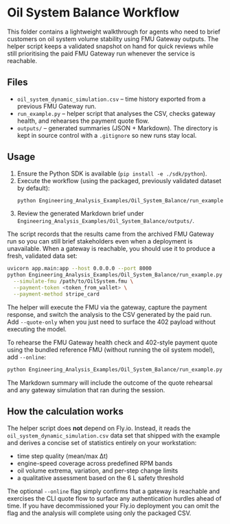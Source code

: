 # Oil System Balance Workflow

This folder contains a lightweight walkthrough for agents who need to brief
customers on oil system volume stability using FMU Gateway outputs. The helper
script keeps a validated snapshot on hand for quick reviews while still
prioritising the paid FMU Gateway run whenever the service is reachable.

## Files

- `oil_system_dynamic_simulation.csv` – time history exported from a previous
  FMU Gateway run.
- `run_example.py` – helper script that analyses the CSV, checks gateway health,
  and rehearses the payment quote flow.
- `outputs/` – generated summaries (JSON + Markdown). The directory is kept in
  source control with a `.gitignore` so new runs stay local.

## Usage

1. Ensure the Python SDK is available (`pip install -e ./sdk/python`).
2. Execute the workflow (using the packaged, previously validated dataset by default):
   ```bash
   python Engineering_Analysis_Examples/Oil_System_Balance/run_example.py
   ```
3. Review the generated Markdown brief under
   `Engineering_Analysis_Examples/Oil_System_Balance/outputs/`.

The script records that the results came from the archived FMU Gateway run so
you can still brief stakeholders even when a deployment is unavailable. When a
gateway is reachable, you should use it to produce a fresh, validated data set:

```bash
uvicorn app.main:app --host 0.0.0.0 --port 8000
python Engineering_Analysis_Examples/Oil_System_Balance/run_example.py \
  --simulate-fmu /path/to/OilSystem.fmu \
  --payment-token <token_from_wallet> \
  --payment-method stripe_card
```

The helper will execute the FMU via the gateway, capture the payment response,
and switch the analysis to the CSV generated by the paid run. Add
`--quote-only` when you just need to surface the 402 payload without executing
the model.

To rehearse the FMU Gateway health check and 402-style payment quote using the
bundled reference FMU (without running the oil system model), add `--online`:

```bash
python Engineering_Analysis_Examples/Oil_System_Balance/run_example.py --online
```

The Markdown summary will include the outcome of the quote rehearsal and any
gateway simulation that ran during the session.

## How the calculation works

The helper script does **not** depend on Fly.io. Instead, it reads the
`oil_system_dynamic_simulation.csv` data set that shipped with the example and
derives a concise set of statistics entirely on your workstation:

- time step quality (mean/max Δt)
- engine-speed coverage across predefined RPM bands
- oil volume extrema, variation, and per-step change limits
- a qualitative assessment based on the 6 L safety threshold

The optional `--online` flag simply confirms that a gateway is reachable and
exercises the CLI quote flow to surface any authentication hurdles ahead of
time. If you have decommissioned your Fly.io deployment you can omit the flag
and the analysis will complete using only the packaged CSV.
